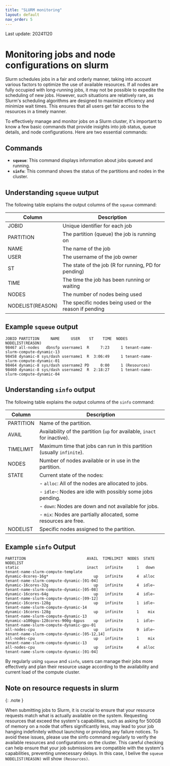 ```yaml
---
title: "SLURM monitoring"
layout: default
nav_order: 5
---
```


Last update: 20241120

# Monitoring jobs and node configurations on slurm

Slurm schedules jobs in a fair and orderly manner, taking into account various factors to optimize the use of available resources. If all nodes are fully occupied with long-running jobs, it may not be possible to expedite the scheduling of new jobs. However, such situations are relatively rare, as Slurm's scheduling algorithms are designed to maximize efficiency and minimize wait times. This ensures that all users get fair access to the resources in a timely manner.

To effectively manage and monitor jobs on a Slurm cluster, it's important to know a few basic commands that provide insights into job status, queue details, and node configurations. Here are two essential commands:

## Commands

- **`squeue`**: This command displays information about jobs queued and running.
- **`sinfo`**: This command shows the status of the partitions and nodes in the cluster.

## Understanding `squeue` uutput

The following table explains the output columns of the `squeue` command:

| Column       | Description                                        |
|--------------|----------------------------------------------------|
| JOBID        | Unique identifier for each job                     |
| PARTITION    | The partition (queue) the job is running on        |
| NAME         | The name of the job                                |
| USER         | The username of the job owner                      |
| ST           | The state of the job (R for running, PD for pending)|
| TIME         | The time the job has been running or waiting       |
| NODES        | The number of nodes being used                     |
| NODELIST(REASON) | The specific nodes being used or the reason if pending |

## Example `squeue` output

```plaintext
JOBID PARTITION     NAME     USER    ST    TIME  NODES NODELIST(REASON)
98467 all-nodes   dbnsfp username1  R     7:23     1 tenant-name-slurm-compute-dynamic-13
98458 dynamic-8 sys/dash username1  R  3:06:49     1 tenant-name-slurm-compute-dynamic-01
98464 dynamic-8 sys/dash username2 PD     0:00     1 (Resources)
98460 dynamic-8 sys/dash username2  R  2:18:27     1 tenant-name-slurm-compute-dynamic-04
```

## Understanding `sinfo` output

The following table explains the output columns of the `sinfo` command:

| Column    | Description                                                              |
|-----------|--------------------------------------------------------------------------|
| PARTITION | Name of the partition.                                                   |
| AVAIL     | Availability of the partition (`up` for available, `inact` for inactive).|
| TIMELIMIT | Maximum time that jobs can run in this partition (usually `infinite`).   |
| NODES     | Number of nodes available or in use in the partition.                    |
| STATE     | Current state of the nodes:                                              |
|           | - `alloc`: All of the nodes are allocated to jobs.                       |
|           | - `idle~`: Nodes are idle with possibly some jobs pending.               |
|           | - `down`: Nodes are down and not available for jobs.                     |
|           | - `mix`: Nodes are partially allocated, some resources are free.         |
| NODELIST  | Specific nodes assigned to the partition.                                |


## Example `sinfo` Output

```plaintext
PARTITION                           AVAIL  TIMELIMIT  NODES  STATE NODELIST
static                              inact   infinite      1   down tenant-name-slurm-compute-template
dynamic-8cores-16g*                    up   infinite      4  alloc tenant-name-slurm-compute-dynamic-[01-04]
dynamic-16cores-32g                    up   infinite      4  idle~ tenant-name-slurm-compute-dynamic-[05-08]
dynamic-16cores-64g                    up   infinite      4  idle~ tenant-name-slurm-compute-dynamic-[09-12]
dynamic-16cores-128g                   up   infinite      1  idle~ tenant-name-slurm-compute-dynamic-14
dynamic-16cores-128g                   up   infinite      1    mix tenant-name-slurm-compute-dynamic-13
dynamic-a100gpu-128cores-900g-4gpus    up   infinite      1  idle~ tenant-name-slurm-compute-dynamic-gpu-01
all-nodes-cpu                          up   infinite      9  idle~ tenant-name-slurm-compute-dynamic-[05-12,14]
all-nodes-cpu                          up   infinite      1    mix tenant-name-slurm-compute-dynamic-13
all-nodes-cpu                          up   infinite      4  alloc tenant-name-slurm-compute-dynamic-[01-04]
```

By regularly using `squeue` and `sinfo`, users can manage their jobs more effectively and plan their resource usage according to the availability and current load of the compute cluster.


## Note on resource requests in slurm

{: .note }

When submitting jobs to Slurm, it is crucial to ensure that your resource requests match what is actually available on the system. Requesting resources that exceed the system's capabilities, such as asking for 500GB of memory on a node that offers significantly less, may lead to your job hanging indefinitely without launching or providing any failure notices. To avoid these issues, please use the sinfo command regularly to verify the available resources and configurations on the cluster. This careful checking can help ensure that your job submissions are compatible with the system's capabilities, preventing unnecessary delays. In this case, I belive the `squeue` `NODELIST(REASON)` will show `(Resources)`.


